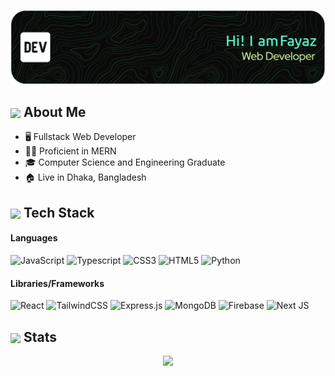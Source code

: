 ![Header](./github-header-image.png)

## <img align ='center' src="https://i.giphy.com/media/v1.Y2lkPTc5MGI3NjExdjh2dDM4bDhyYzM5NmppaHJ6dG56Mmh3bTkyanFkdWRvZ3R1cGoycSZlcD12MV9pbnRlcm5hbF9naWZfYnlfaWQmY3Q9ZQ/LOnt6uqjD9OexmQJRB/giphy.gif" width="37" /> About Me
- 🖥 Fullstack Web Developer
- 👨‍💻 Proficient in MERN
- 🎓 Computer Science and Engineering Graduate
- 🏠 Live in Dhaka, Bangladesh

<h2> <img align="center" src="https://github.com/ParthJohri/ParthJohri/blob/readME/icons/techstack.gif"  width="29"/> Tech Stack</h2>

#### Languages 
  ![JavaScript](https://img.shields.io/badge/javascript-%23323330.svg?style=for-the-badge&logo=javascript&logoColor=%23F7DF1E) 
  ![Typescript](https://img.shields.io/badge/TypeScript-007ACC?style=for-the-badge&logo=typescript&logoColor=white)
  ![CSS3](https://img.shields.io/badge/css3-%231572B6.svg?style=for-the-badge&logo=css3&logoColor=white)
  ![HTML5](https://img.shields.io/badge/html5-%23E34F26.svg?style=for-the-badge&logo=html5&logoColor=white)
  ![Python](https://img.shields.io/badge/python-3670A0?style=for-the-badge&logo=python&logoColor=ffdd54)


#### Libraries/Frameworks 
  ![React](https://img.shields.io/badge/react-%2320232a.svg?style=for-the-badge&logo=react&logoColor=%2361DAFB)
  ![TailwindCSS](https://img.shields.io/badge/tailwindcss-%2338B2AC.svg?style=for-the-badge&logo=tailwind-css&logoColor=white)
  ![Express.js](https://img.shields.io/badge/Express%20js-000000?style=for-the-badge&logo=express&logoColor=white)
  ![MongoDB](https://img.shields.io/badge/MongoDB-%234ea94b.svg?style=for-the-badge&logo=mongodb&logoColor=white)
  ![Firebase](https://img.shields.io/badge/firebase-%23039BE5.svg?style=for-the-badge&logo=firebase)
  ![Next JS](https://img.shields.io/badge/Next-black?style=for-the-badge&logo=next.js&logoColor=white)

<h2><img align="center" src="https://github.com/ParthJohri/ParthJohri/blob/readME/icons/stats.gif"  width="32"/> Stats</h2>

<div align="center">

![](https://github-readme-streak-stats.herokuapp.com/?user=GaziFayaz&theme=tokyonight&hide_border=false)

</div>


<!--
**GaziFayaz/GaziFayaz** is a ✨ _special_ ✨ repository because its `README.md` (this file) appears on your GitHub profile.

Here are some ideas to get you started:

- 🔭 I’m currently working on ...
- 🌱 I’m currently learning ...
- 👯 I’m looking to collaborate on ...
- 🤔 I’m looking for help with ...
- 💬 Ask me about ...
- 📫 How to reach me: ...
- 😄 Pronouns: ...
- ⚡ Fun fact: ...
-->
